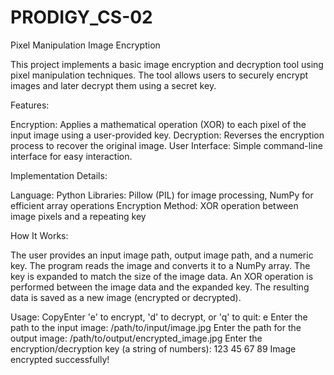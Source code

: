 # PRODIGY_CS-02
Pixel Manipulation Image Encryption 

This project implements a basic image encryption and decryption tool using pixel manipulation techniques. The tool allows users to securely encrypt images and later decrypt them using a secret key.


Features:

Encryption: Applies a mathematical operation (XOR) to each pixel of the input image using a user-provided key.
Decryption: Reverses the encryption process to recover the original image.
User Interface: Simple command-line interface for easy interaction.

Implementation Details:

Language: Python
Libraries: Pillow (PIL) for image processing, NumPy for efficient array operations
Encryption Method: XOR operation between image pixels and a repeating key

How It Works:

The user provides an input image path, output image path, and a numeric key.
The program reads the image and converts it to a NumPy array.
The key is expanded to match the size of the image data.
An XOR operation is performed between the image data and the expanded key.
The resulting data is saved as a new image (encrypted or decrypted).

Usage:
CopyEnter 'e' to encrypt, 'd' to decrypt, or 'q' to quit: e
Enter the path to the input image: /path/to/input/image.jpg
Enter the path for the output image: /path/to/output/encrypted_image.jpg
Enter the encryption/decryption key (a string of numbers): 123 45 67 89
Image encrypted successfully!

